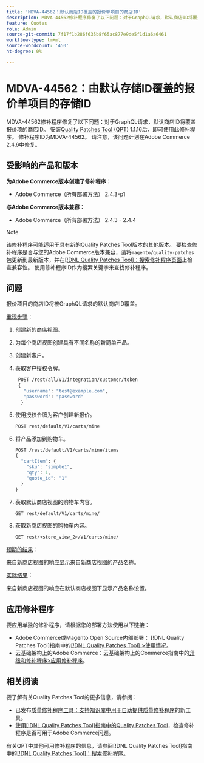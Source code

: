 ```yaml
---
title: 'MDVA-44562：默认商店ID覆盖的报价单项目的商店ID'
description: MDVA-44562修补程序修复了以下问题：对于GraphQL请求，默认商店ID将覆盖报价项的商店ID。 安装[Quality Patches Tool (QPT)](https://experienceleague.adobe.com/en/docs/commerce-knowledge-base/kb/announcements/commerce-announcements/magento-quality-patches-released-new-tool-to-self-serve-quality-patches) 1.1.16后，即可使用此修补程序。 修补程序ID为MDVA-44562。 请注意，该问题计划在Adobe Commerce 2.4.6中修复。
feature: Quotes
role: Admin
source-git-commit: 7f17f1b286f635b8f65ac877e9de5f1d1a6a6461
workflow-type: tm+mt
source-wordcount: '450'
ht-degree: 0%

---
```


# MDVA-44562：由默认存储ID覆盖的报价单项目的存储ID

MDVA-44562修补程序修复了以下问题：对于GraphQL请求，默认商店ID将覆盖报价项的商店ID。 安装[Quality Patches Tool (QPT)](https://experienceleague.adobe.com/en/docs/commerce-knowledge-base/kb/announcements/commerce-announcements/magento-quality-patches-released-new-tool-to-self-serve-quality-patches) 1.1.16后，即可使用此修补程序。 修补程序ID为MDVA-44562。 请注意，该问题计划在Adobe Commerce 2.4.6中修复。

## 受影响的产品和版本

**为Adobe Commerce版本创建了修补程序：**

* Adobe Commerce（所有部署方法） 2.4.3-p1

**与Adobe Commerce版本兼容：**

* Adobe Commerce（所有部署方法） 2.4.3 - 2.4.4

>[!NOTE]
>
>该修补程序可能适用于具有新的Quality Patches Tool版本的其他版本。 要检查修补程序是否与您的Adobe Commerce版本兼容，请将`magento/quality-patches`包更新到最新版本，并在[[!DNL Quality Patches Tool]：搜索修补程序页面](https://experienceleague.adobe.com/en/docs/commerce-knowledge-base/kb/announcements/commerce-announcements/magento-quality-patches-released-new-tool-to-self-serve-quality-patches)上检查兼容性。 使用修补程序ID作为搜索关键字来查找修补程序。

## 问题

报价项目的商店ID将被GraphQL请求的默认商店ID覆盖。

<u>重现步骤</u>：

1. 创建新的商店视图。
1. 为每个商店视图创建具有不同名称的新简单产品。
1. 创建新客户。
1. 获取客户授权令牌。

   ```GraphQL
    POST /rest/all/V1/integration/customer/token
    {
      "username": "test@example.com",
      "password": "password"
     }
   ```

1. 使用授权令牌为客户创建新报价。

   ```GraphQL
   POST rest/default/V1/carts/mine
   ```

1. 将产品添加到购物车。

   ```GraphQL
   POST /rest/default/V1/carts/mine/items
   {
     "cartItem": {
       "sku": "simple1",
       "qty": 1,
       "quote_id": "1"
     }
   }
   ```

1. 获取默认商店视图的购物车内容。

   ```GraphQL
   GET rest/default/V1/carts/mine/
   ```

1. 获取新商店视图的购物车内容。

   ```GraphQL
   GET rest/<store_view_2>/V1/carts/mine/
   ```

<u>预期的结果</u>：

来自新商店视图的响应显示来自新商店视图的产品名称。

<u>实际结果</u>：

来自新商店视图的响应在默认商店视图下显示产品名称设置。

## 应用修补程序

要应用单独的修补程序，请根据您的部署方法使用以下链接：

* Adobe Commerce或Magento Open Source内部部署： [!DNL Quality Patches Tool]指南中的[[!DNL Quality Patches Tool] >使用情况](/help/tools/quality-patches-tool/usage.md)。
* 云基础架构上的Adobe Commerce：云基础架构上的Commerce指南中的[升级和修补程序>应用修补程序](https://experienceleague.adobe.com/docs/commerce-cloud-service/user-guide/develop/upgrade/apply-patches.html)。

## 相关阅读

要了解有关Quality Patches Tool的更多信息，请参阅：

* 已发布[质量修补程序工具：支持知识库中用于自助提供质量修补程序](https://experienceleague.adobe.com/en/docs/commerce-knowledge-base/kb/announcements/commerce-announcements/magento-quality-patches-released-new-tool-to-self-serve-quality-patches)的新工具。
* [使用[!DNL Quality Patches Tool]指南中的Quality Patches Tool](/help/tools/quality-patches-tool/patches-available-in-qpt/check-patch-for-magento-issue-with-magento-quality-patches.md)，检查修补程序是否可用于Adobe Commerce问题。

有关QPT中其他可用修补程序的信息，请参阅[!DNL Quality Patches Tool]指南中的[[!DNL Quality Patches Tool]：搜索修补程序](https://experienceleague.adobe.com/tools/commerce-quality-patches/index.html)。
